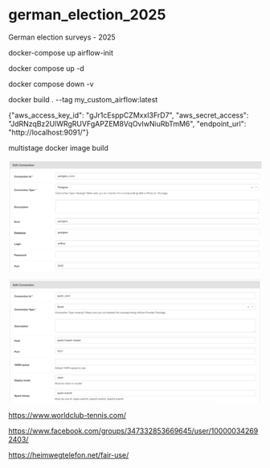 # german_election_2025

German election surveys - 2025

docker-compose up airflow-init

docker compose up -d

docker compose down -v

docker build . --tag my_custom_airflow:latest

{"aws_access_key_id": "gJr1cEsppCZMxxI3FrD7", "aws_secret_access": "JdRNzqBz2UlWRgRUVFgAPZEM8VqOvIwNiuRbTmM6", "endpoint_url": "http://localhost:9091/"}

multistage docker image build

![1740266178957](image/README/1740266178957.png)

![1740266215746](image/README/1740266215746.png)


https://www.worldclub-tennis.com/

https://www.facebook.com/groups/347332853669645/user/100000342692403/


https://heimwegtelefon.net/fair-use/
